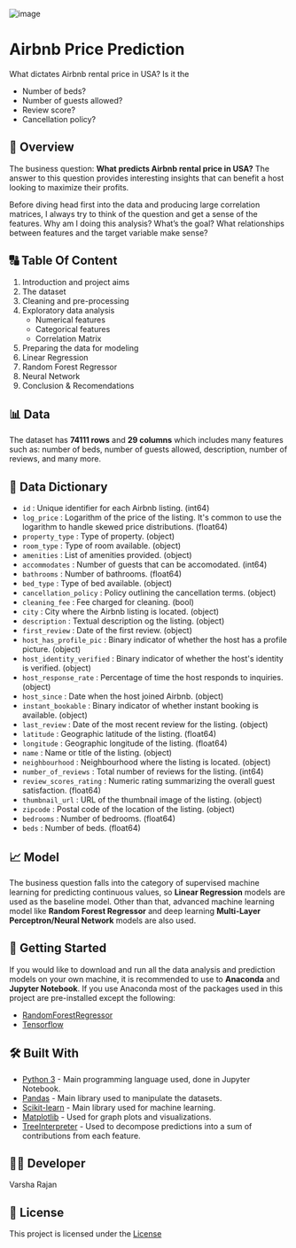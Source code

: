 ![image](https://pluspng.com/img-png/airbnb-logo-png-airbnb-logo-1600.png)



# **Airbnb Price Prediction**
What dictates Airbnb rental price in USA? Is it the
  - Number of beds?
  - Number of guests allowed?
  - Review score?
  - Cancellation policy?

## 📖 **Overview**
The business question: **What predicts Airbnb rental price in USA?**
The answer to this question provides interesting insights that can benefit a host looking to maximize their profits.

Before diving head first into the data and producing large correlation matrices, I always try to think of the question and get a sense of the features. Why am I doing this analysis? What’s the goal? What relationships between features and the target variable make sense?

## 🔠 **Table Of Content**
1. Introduction and project aims
2. The dataset
3. Cleaning and pre-processing
4. Exploratory data analysis
     - Numerical features
     - Categorical features
     - Correlation Matrix
5. Preparing the data for modeling
6. Linear Regression
7. Random Forest Regressor
8. Neural Network
9. Conclusion & Recomendations      


## 📊 **Data**
The dataset has **74111 rows** and **29 columns** which includes many features such as: number of beds, number of guests allowed, description, number of reviews, and many more.

## 📑 **Data Dictionary**
  - `id` : Unique identifier for each Airbnb listing. (int64)
  - `log_price` : Logarithm of the price of the listing. It's common to use the logarithm to handle skewed price distributions. (float64)
  - `property_type` : Type of property. (object)
  - `room_type` : Type of room available. (object)
  - `amenities` : List of amenities provided. (object)
  - `accommodates` : Number of guests that can be accomodated. (int64)
  - `bathrooms` : Number of bathrooms. (float64)
  - `bed_type` : Type of bed available. (object)
  - `cancellation_policy` : Policy outlining the cancellation terms. (object)
  - `cleaning_fee` : Fee charged for cleaning. (bool)
  - `city` : City where the Airbnb listing is located. (object)
  - `description` : Textual description og the listing. (object)
  - `first_review` : Date of the first review. (object)
  - `host_has_profile_pic` : Binary indicator of whether the host has a profile picture. (object)
  - `host_identity_verified` : Binary indicator of whether the host's identity is verified. (object)
  - `host_response_rate` : Percentage of time the host responds to inquiries. (object)
  - `host_since` : Date when the host joined Airbnb. (object)
  - `instant_bookable` : Binary indicator of whether instant booking is available. (object)
  - `last_review` : Date of the most recent review for the listing. (object)
  - `latitude` : Geographic latitude of the listing. (float64)
  - `longitude` : Geographic longitude of the listing. (float64)
  - `name` : Name or title of the listing. (object)
  - `neighbourhood` : Neighbourhood where the listing is located. (object)
  - `number_of_reviews` : Total number of reviews for the listing. (int64)
  - `review_scores_rating` : Numeric rating summarizing the overall guest satisfaction. (float64)
  - `thumbnail_url` : URL of the thumbnail image of the listing. (object)
  - `zipcode` : Postal code of the location of the listing. (object)
  - `bedrooms` :  Number of bedrooms. (float64)
  - `beds` : Number of beds. (float64)

## 📈 **Model**
The business question falls into the category of supervised machine learning for predicting continuous values, so **Linear Regression** models are used as the baseline model. Other than that, advanced machine learning model like **Random Forest Regressor** and deep learning **Multi-Layer Perceptron/Neural Network** models are also used.

## 🚀 **Getting Started**
If you would like to download and run all the data analysis and prediction models on your own machine, it is recommended to use to **Anaconda** and **Jupyter Notebook**. If you use Anaconda most of the packages used in this project are pre-installed except the following:
 - [RandomForestRegressor](https://scikit-learn.org/stable/modules/generated/sklearn.ensemble.RandomForestRegressor.html)
 - [Tensorflow](https://www.tensorflow.org/resources/libraries-extensions)

## 🛠️ **Built With**
  - [Python 3](http://www.python.org/) - Main programming language used, done in Jupyter Notebook.
  - [Pandas](https://pandas.pydata.org/) - Main library used to manipulate the datasets.
  - [Scikit-learn](https://scikit-learn.org/stable/) - Main library used for machine learning.
  - [Matplotlib](https://matplotlib.org/) - Used for graph plots and visualizations.
  - [TreeInterpreter](https://pypi.org/project/treeinterpreter/) - Used to decompose predictions into a sum of contributions from each feature.

## 👩‍💻 **Developer**
Varsha Rajan

## 🪪 **License**
This project is licensed under the [License](https://opensource.org/license/mit)





